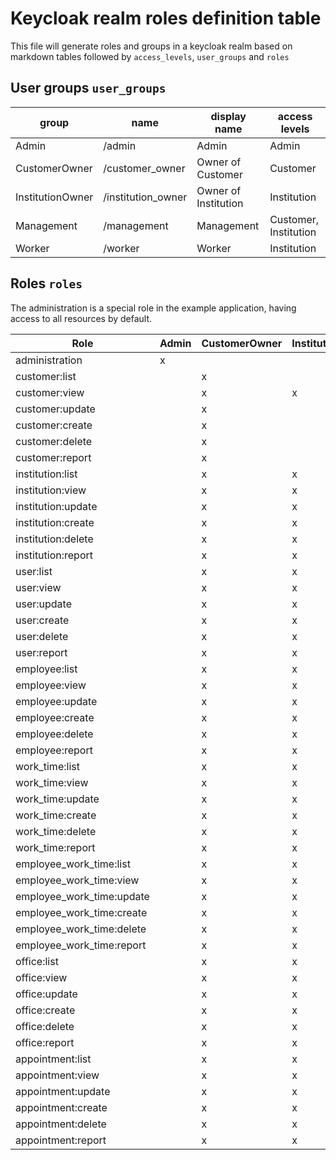 # Keycloak realm roles definition table

This file will generate roles and groups in a keycloak realm based on markdown tables followed by `access_levels`, `user_groups` and `roles`


## User groups `user_groups`

| group            | name                 | display name         | access levels          |
|------------------|----------------------|----------------------|------------------------|
| Admin            | /admin               | Admin                | Admin                  |
| CustomerOwner    | /customer_owner      | Owner of Customer    | Customer               |
| InstitutionOwner | /institution_owner   | Owner of Institution | Institution            |
| Management       | /management          | Management           | Customer, Institution  |
| Worker           | /worker              | Worker               | Institution            |

## Roles `roles`

The administration is a special role in the example application, having access to all resources by default.

| Role                        | Admin | CustomerOwner | InstitutionOwner | Management | Worker |
|-----------------------------|-------|---------------|------------------|------------|--------|
| administration              | x     |               |                  |            |        |
| customer:list               |       | x             |                  |            |        |
| customer:view               |       | x             | x                | x          | x      |
| customer:update             |       | x             |                  |            |        |
| customer:create             |       | x             |                  |            |        |
| customer:delete             |       | x             |                  |            |        |
| customer:report             |       | x             |                  |            |        |
| institution:list            |       | x             | x                |            |        |
| institution:view            |       | x             | x                | x          | x      |
| institution:update          |       | x             | x                |            |        |
| institution:create          |       | x             | x                |            |        |
| institution:delete          |       | x             | x                |            |        |
| institution:report          |       | x             | x                |            |        |
| user:list                   |       | x             | x                | x          |        |
| user:view                   |       | x             | x                | x          |        |
| user:update                 |       | x             | x                | x          |        |
| user:create                 |       | x             | x                | x          |        |
| user:delete                 |       | x             | x                | x          |        |
| user:report                 |       | x             | x                | x          |        |
| employee:list               |       | x             | x                | x          | x      |
| employee:view               |       | x             | x                | x          | x      |
| employee:update             |       | x             | x                | x          |        |
| employee:create             |       | x             | x                | x          |        |
| employee:delete             |       | x             | x                | x          |        |
| employee:report             |       | x             | x                | x          |        |
| work_time:list              |       | x             | x                | x          | x      |
| work_time:view              |       | x             | x                | x          | x      |
| work_time:update            |       | x             | x                | x          | x      |
| work_time:create            |       | x             | x                | x          | x      |
| work_time:delete            |       | x             | x                | x          | x      |
| work_time:report            |       | x             | x                | x          | x      |
| employee_work_time:list     |       | x             | x                | x          |        |
| employee_work_time:view     |       | x             | x                | x          |        |
| employee_work_time:update   |       | x             | x                | x          |        |
| employee_work_time:create   |       | x             | x                | x          |        |
| employee_work_time:delete   |       | x             | x                | x          |        |
| employee_work_time:report   |       | x             | x                | x          |        |
| office:list                 |       | x             | x                | x          | x      |
| office:view                 |       | x             | x                | x          | x      |
| office:update               |       | x             | x                | x          |        |
| office:create               |       | x             | x                | x          |        |
| office:delete               |       | x             | x                | x          |        |
| office:report               |       | x             | x                | x          |        |
| appointment:list            |       | x             | x                | x          | x      |
| appointment:view            |       | x             | x                | x          | x      |
| appointment:update          |       | x             | x                | x          |        |
| appointment:create          |       | x             | x                | x          |        |
| appointment:delete          |       | x             | x                | x          |        |
| appointment:report          |       | x             | x                | x          |        |